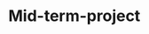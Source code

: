 # Mid-term-project

<!-- First project Ironhack bootcamp.
We will be using HTML/CCS/Js technologies to build a website for a fictional web design company. This includes a few pages:
a home,
a “project” page and
a contact page with a form.
Some of the challenges will be the following:
adding navigation between the pages.
making all the fields in the contact form required before being able to submit it.
(bonus) adding animations to different sections, like the “recent projects” cards. -->

<!-- Happy coding Let's Goooo -->
